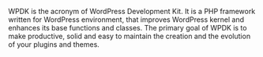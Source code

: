 WPDK is the acronym of WordPress Development Kit. It is a PHP framework written for WordPress environment, that improves WordPress kernel and enhances its base functions and classes. The primary goal of WPDK is to make productive, solid and easy to maintain the creation and the evolution of your plugins and themes.
